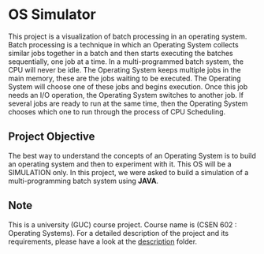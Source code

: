 # OS Simulator
This project is a visualization of batch processing in an operating system. Batch processing is a technique in which an Operating System collects similar jobs together in a batch and then starts executing the batches sequentially, one job at a time. In a multi-programmed batch system, the CPU will never be idle. The Operating System keeps multiple jobs in the main memory, these are the jobs waiting to be executed. The Operating System will choose one of these jobs and begins execution. Once this job needs an I/O operation, the Operating System switches to another job. If several jobs are ready to run at the same time, then the Operating System chooses which one to run through the process of CPU Scheduling.

## Project Objective
The best way to understand the concepts of an Operating System is to build an operating system and then to experiment with it. This OS will be a SIMULATION only. In this project, we were asked to build a simulation of a multi-programming batch system using **JAVA**.

## Note
This is a university (GUC) course project. Course name is (CSEN 602 : Operating Systems). For a detailed description of the project and its requirements, please have a look at the [description](description) folder.
